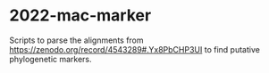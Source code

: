 # 2022-mac-marker

Scripts to parse the alignments from https://zenodo.org/record/4543289#.Yx8PbCHP3UI to find putative phylogenetic markers.
